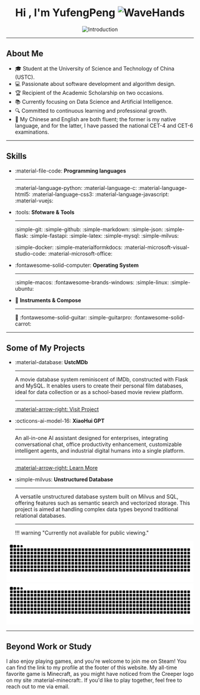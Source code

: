 

<h1 align="center">Hi , I'm YufengPeng <img src="https://media.giphy.com/media/hvRJCLFzcasrR4ia7z/giphy.gif" width="35" alt="WaveHands"></h1>

<p align="center">
  <img src="https://readme-typing-svg.demolab.com/?lines=A+student+at+USTC.;Majored+in+Data+Science+and+AI.;Welcome+to+my+website.&font=Fira%20Code&center=true&width=380&height=50&duration=4000&pause=1000" alt="Introduction">
</p>

---

## About Me

- 🎓 Student at the University of Science and Technology of China (USTC).
- 💻 Passionate about software development and algorithm design.
- 🏆 Recipient of the Academic Scholarship on two occasions.
- 📚 Currently focusing on Data Science and Artificial Intelligence.
- 🔍 Committed to continuous learning and professional growth.
- 📖 My Chinese and English are both fluent; the former is my native language, and for the latter, I have passed the national CET-4 and CET-6 examinations.

---

## Skills

<div class="grid cards" markdown>

- :material-file-code: **Programming languages**

    ---

    :material-language-python: :material-language-c: :material-language-html5: :material-language-css3: :material-language-javascript: :material-vuejs:

- :tools: **Sfotware & Tools**

    ---

    :simple-git: :simple-github: :simple-markdown: :simple-json: :simple-flask: :simple-fastapi: :simple-latex: :simple-mysql: :simple-milvus: 
    
    :simple-docker: :simple-materialformkdocs: :material-microsoft-visual-studio-code: :material-microsoft-office:

- :fontawesome-solid-computer: **Operating System**

    ---

    :simple-macos: :fontawesome-brands-windows: :simple-linux: :simple-ubuntu:

- :musical_score: **Instruments & Compose**

    ---
    :musical_keyboard: :fontawesome-solid-guitar: :simple-guitarpro: :fontawesome-solid-carrot:

</div>

---

## Some of My Projects

<div class="grid cards" markdown>

- :material-database: **UstcMDb**

    ---

    A movie database system reminiscent of IMDb, constructed with Flask and MySQL. It enables users to create their personal film databases, ideal for data collection or as a school-based movie review platform.

    ---

    [:material-arrow-right: Visit Project](https://github.com/PaPa-jun/UstcMDb)

- :octicons-ai-model-16: **XiaoHui GPT**

    ---

    An all-in-one AI assistant designed for enterprises, integrating conversational chat, office productivity enhancement, customizable intelligent agents, and industrial digital humans into a single platform.

    ---

    [:material-arrow-right: Learn More](https://mp.weixin.qq.com/s/OpfO4sopg77KWYMSpeHQ1A)

- :simple-milvus: **Unstructured Database**

    ---

    A versatile unstructured database system built on Milvus and SQL, offering features such as semantic search and vectorized storage. This project is aimed at handling complex data types beyond traditional relational databases.

    ---

    !!! warning "Currently not available for public viewing."

</div>

![github contribution](https://raw.githubusercontent.com/PaPa-jun/PaPa-jun/output/github-contribution-grid-snake.svg#only-light)
![github contribution](https://raw.githubusercontent.com/PaPa-jun/PaPa-jun/output/github-contribution-grid-snake-dark.svg#only-dark)

---

## Beyond Work or Study

I also enjoy playing games, and you're welcome to join me on Steam! You can find the link to my profile at the footer of this website. My all-time favorite game is Minecraft, as you might have noticed from the Creeper logo on my site :material-minecraft:. If you'd like to play together, feel free to reach out to me via email.


